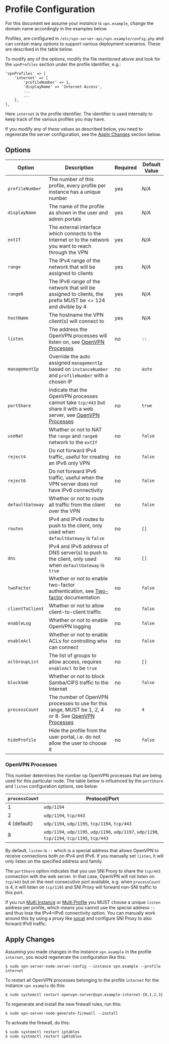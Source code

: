 # Profile Configuration

For this document we assume your _instance_ is `vpn.example`, change the domain 
name accordingly in the examples below.

Profiles, are configured in `/etc/vpn-server-api/vpn.example/config.php` and
can contain many options to support various deployment scenarios. These are 
described in the table below.

To modify any of the options, modify the file mentioned above and look for the
`vpnProfiles` section under the profile identifier, e.g.:

    'vpnProfiles' => [
        'internet' => [
            'profileNumber' => 1,
            'displayName' => 'Internet Access',
            ...
            ...
        ],
    ],

Here `internet` is the profile identifier. The identifier is used internally to
keep track of the various profiles you may have.

If you modify any of these values as described below, you need to regenerate 
the server configuration, see the [Apply Changes](#apply-changes) section below.

## Options

| Option | Description | Required | Default Value |
| ------ |------------ | -------- | ------------- |
| `profileNumber`    | The number of this profile, every profile per instance has a unique number | yes | _N/A_ |
| `displayName`      | The name of the profile as shown in the user and admin portals | yes | _N/A_ |
| `extIf`            | The external interface which connects to the Internet or to the network you want to reach through the VPN | yes | _N/A_ |
| `range`            | The IPv4 range of the network that will be assigned to clients | yes | _N/A_ |
| `range6`           | The IPv6 range of the network that will be assigned to clients, the prefix MUST be <= 124 and divible by 4 | yes | _N/A_ | 
| `hostName`         | The hostname the VPN client(s) will connect to | yes | _N/A_ |
| `listen`           | The address the OpenVPN processes will listen on, see [OpenVPN Processes](#openvpn-processes) | no | `::` |
| `managementIp`     | Override the auto assigned `managementIp` based on `instanceNumber` and `profileNumber` with a chosen IP | no | `auto` |
| `portShare`        | Indicate that the OpenVPN processes cannot take `tcp/443` but share it with a web server, see [OpenVPN Processes](#openvpn-processes) | no | `true` |
| `useNat`           | Whether or not to NAT the `range` and `range6` network to the `extIf` | no | `false` |
| `reject4`          | Do not forward IPv4 traffic, useful for creating an IPv6 only VPN | no | `false` |
| `reject6`          | Do not forward IPv6 traffic, useful when the VPN server does not have IPv6 connectivity | no | `false` |
| `defaultGateway`   | Whether or not to route all traffic from the client over the VPN | no | `false` | 
| `routes`           | IPv4 and IPv6 routes to push to the client, only used when `defaultGateway` is `false` | no | `[]` |
| `dns`              | IPv4 and IPv6 address of DNS server(s) to push to the client, only used when `defaultGateway` is `true` | no | `[]` |
| `twoFactor`        | Whether or not to enable two-factor authentication, see [Two-factor](2FA.md) documentation | no | `false` |
| `clientToClient`   | Whether or not to allow client-to-client traffic | no | `false` |
| `enableLog`        | Whether or not to enable OpenVPN logging | no | `false` |
| `enableAcl`        | Whether or not to enable ACLs for controlling who can connect | no | `false` |
| `aclGroupList`     | The list of groups to allow access, requires `enableAcl` to be `true` | no | `[]` |
| `blockSmb`         | Whether or not to block Samba/CIFS traffic to the Internet | no | `false` |
| `processCount`     | The number of OpenVPN processes to use for this range, MUST be 1, 2, 4 or 8. See [OpenVPN Processes](#openvpn-processes) | no | `4` |
| `hideProfile`      | Hide the profile from the user portal, i.e. do not allow the user to choose it | no | `false` |

### OpenVPN Processes

This number determines the number op OpenVPN processes that are being used for
this particular node. The table below is influenced by the `portShare` and 
`listen` configuration options, see below.

| `processCount` | Protocol/Port |
|----------------|---------------|
| 1              | `udp/1194`            |
| 2              | `udp/1194`, `tcp/443` |
| 4 (default)    | `udp/1194`, `udp/1195`, `tcp/1194`, `tcp/443` |
| 8              | `udp/1194`, `udp/1195`, `udp/1196`, `udp/1197`, `udp/1198`, `tcp/1194`, `tcp/1195`, `tcp/443` |

By default, `listen` is `::` which is a special address that allows OpenVPN to
receive connections both on IPv4 and IPv6. If you manually set `listen`, it 
will only listen on the specified address and family.

The `portShare` option indicates that you use SNI Proxy to share the `tcp/443` 
connection with the web server. In that case, OpenVPN will not listen on 
`tcp/443` but on the next consecutive port available, e.g. when `processCount` 
is 4, it will listen on `tcp/1195` and SNI Proxy will forward non-SNI traffic
to this port. 

If you run [Multi Instance](MULTI_INSTANCE.md) or 
[Multi Profile](MULTI_PROFILE.md) you MUST choose a unique `listen` address per
profile, which means you cannot use the special address `::` and thus lose the
IPv4+IPv6 connectivity option. You can manually work around this by using a 
proxy like [socat](http://www.dest-unreach.org/socat/) and configure SNI Proxy
to also forward IPv6 traffic.

## Apply Changes

Assuming you made changes in the instance `vpn.example` in the profile 
`internet`, you would regenerate the configuration like this:

    $ sudo vpn-server-node-server-config --instance vpn.example --profile internet

To restart all OpenVPN processes belonging to the profile `internet` for the 
instance `vpn.example` do this:

    $ sudo systemctl restart openvpn-server@vpn.example-internet-{0,1,2,3}

To regenerate and install the new firewall rules, run this:

    $ sudo vpn-server-node-generate-firewall --install

To activate the firewall, do this:

    $ sudo systemctl restart iptables
    $ sudo systemctl restart ip6tables
